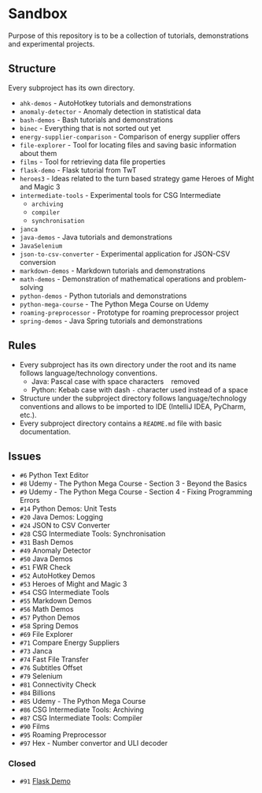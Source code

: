 # Sandbox

Purpose of this repository is to be a collection of tutorials, demonstrations
and experimental projects.

## Structure

Every subproject has its own directory.

* `ahk-demos` - AutoHotkey tutorials and demonstrations
* `anomaly-detector` - Anomaly detection in statistical data
* `bash-demos` - Bash tutorials and demonstrations
* `binec` - Everything that is not sorted out yet
* `energy-supplier-comparison` - Comparison of energy supplier offers
* `file-explorer` - Tool for locating files and saving basic information about them
* `films` - Tool for retrieving data file properties
* `flask-demo` - Flask tutorial from TwT
* `heroes3` - Ideas related to the turn based strategy game Heroes of Might and Magic 3
* `intermediate-tools` - Experimental tools for CSG Intermediate
  * `archiving`
  * `compiler`
  * `synchronisation`
* `janca`
* `java-demos` - Java tutorials and demonstrations
* `JavaSelenium`
* `json-to-csv-converter` - Experimental application for JSON-CSV conversion
* `markdown-demos` - Markdown tutorials and demonstrations
* `math-demos` - Demonstration of mathematical operations and problem-solving
* `python-demos` - Python tutorials and demonstrations
* `python-mega-course` - The Python Mega Course on Udemy
* `roaming-preprocessor` - Prototype for roaming preprocessor project
* `spring-demos` - Java Spring tutorials and demonstrations

## Rules

* Every subproject has its own directory under the root and its name follows language/technology conventions.
  * Java: Pascal case with space characters ` ` removed
  * Python: Kebab case with dash `-` character used instead of a space ` `
* Structure under the subproject directory follows language/technology conventions and allows to be imported to IDE (IntelliJ IDEA, PyCharm, etc.).
* Every subproject directory contains a `README.md` file with basic documentation.

## Issues

* `#6` Python Text Editor
* `#8` Udemy - The Python Mega Course - Section 3 - Beyond the Basics
* `#9` Udemy - The Python Mega Course - Section 4 - Fixing Programming Errors
* `#14` Python Demos: Unit Tests
* `#20` Java Demos: Logging
* `#24` JSON to CSV Converter
* `#28` CSG Intermediate Tools: Synchronisation
* `#31` Bash Demos
* `#49` Anomaly Detector
* `#50` Java Demos
* `#51` FWR Check
* `#52` AutoHotkey Demos
* `#53` Heroes of Might and Magic 3
* `#54` CSG Intermediate Tools
* `#55` Markdown Demos
* `#56` Math Demos
* `#57` Python Demos
* `#58` Spring Demos
* `#69` File Explorer
* `#71` Compare Energy Suppliers
* `#73` Janca
* `#74` Fast File Transfer
* `#76` Subtitles Offset
* `#79` Selenium
* `#81` Connectivity Check
* `#84` Billions
* `#85` Udemy - The Python Mega Course
* `#86` CSG Intermediate Tools: Archiving
* `#87` CSG Intermediate Tools: Compiler
* `#90` Films
* `#95` Roaming Preprocessor
* `#97` Hex - Number convertor and ULI decoder

### Closed

* `#91` [Flask Demo](https://github.com/zdenek-nemec/sandbox/tree/master/flask-demo)
